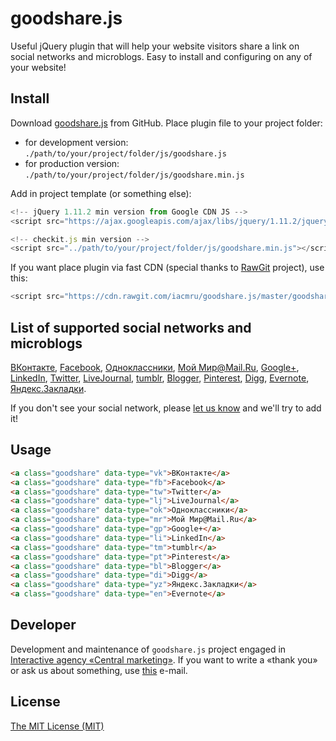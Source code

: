 # goodshare.js
Useful jQuery plugin that will help your website visitors share a link on social networks and microblogs. Easy to install and configuring on any of your website!
## Install
Download [goodshare.js](https://github.com/iacmru/goodshare.js/archive/master.zip) from GitHub. Place plugin file to your project folder:
* for development version: ``./path/to/your/project/folder/js/goodshare.js``
* for production version: ``./path/to/your/project/folder/js/goodshare.min.js``

Add in project template (or something else):

```javascript
<!-- jQuery 1.11.2 min version from Google CDN JS -->
<script src="https://ajax.googleapis.com/ajax/libs/jquery/1.11.2/jquery.min.js"></script>

<!-- checkit.js min version -->
<script src="../path/to/your/project/folder/js/goodshare.min.js"></script>
```
If you want place plugin via fast CDN (special thanks to [RawGit](https://rawgit.com/) project), use this:

```javascript
<script src="https://cdn.rawgit.com/iacmru/goodshare.js/master/goodshare.min.js"></script>
```

## List of supported social networks and microblogs

[ВКонтакте](http://vk.com), [Facebook](http://facebook.com), [Одноклассники](http://ok.ru), [Мой Мир@Mail.Ru](http://my.mail.ru), [Google+](http://plus.google.ru), [LinkedIn](http://linkedin.com), [Twitter](http://twitter.com), [LiveJournal](http://livejournal.com), [tumblr](http://tumblr.com), [Blogger](http://blogger.com), [Pinterest](http://pinterest.com), [Digg](http://digg.com), [Evernote](http://evernote.com), [Яндекс.Закладки](http://zakladki.yandex.ru).

If you don't see your social network, please [let us know](https://github.com/iacmru/goodshare.js#developer) and we'll try to add it!

## Usage

```html
<a class="goodshare" data-type="vk">ВКонтакте</a> 
<a class="goodshare" data-type="fb">Facebook</a> 
<a class="goodshare" data-type="tw">Twitter</a> 
<a class="goodshare" data-type="lj">LiveJournal</a> 
<a class="goodshare" data-type="ok">Одноклассники</a> 
<a class="goodshare" data-type="mr">Мой Мир@Mail.Ru</a> 
<a class="goodshare" data-type="gp">Google+</a> 
<a class="goodshare" data-type="li">LinkedIn</a> 
<a class="goodshare" data-type="tm">tumblr</a> 
<a class="goodshare" data-type="pt">Pinterest</a> 
<a class="goodshare" data-type="bl">Blogger</a> 
<a class="goodshare" data-type="di">Digg</a> 
<a class="goodshare" data-type="yz">Яндекс.Закладки</a> 
<a class="goodshare" data-type="en">Evernote</a>
```

## Developer

Development and maintenance of `goodshare.js` project engaged in [Interactive agency «Central marketing»](http://iacm.ru). If you want to write a «thank you» or ask us about something, use [this](mailto:support@iacm.ru) e-mail.

## License

[The MIT License (MIT)](https://github.com/iacmru/goodshare.js/blob/master/LICENSE)
